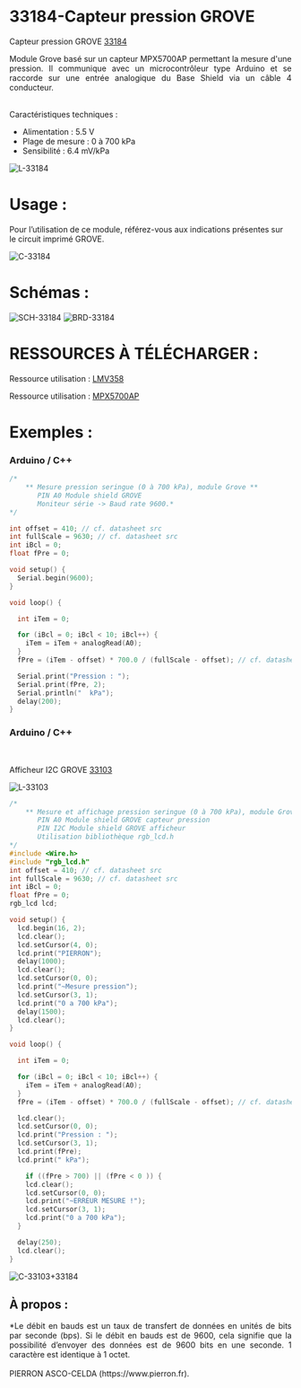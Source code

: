 # 33184-Capteur pression GROVE

Capteur pression GROVE [33184](https://www.pierron.fr/capteur-de-pression-grove.html)

<div style="text-align: justify">Module Grove basé sur un capteur MPX5700AP permettant la mesure d'une pression. Il communique avec un microcontrôleur type Arduino et se raccorde sur une entrée analogique du Base Shield via un câble 4 conducteur.</div>
<br>

Caractéristiques techniques :
- Alimentation : 5.5 V
- Plage de mesure : 0 à 700 kPa
- Sensibilité : 6.4 mV/kPa

![L-33184](/img/L-33184.jpg)

# Usage :
Pour l’utilisation de ce module, référez-vous aux indications présentes sur le circuit imprimé GROVE.

![C-33184](/img/C-33184.jpg)

# Schémas :

![SCH-33184](/img/SCH-33184.jpg)
![BRD-33184](/img/BRD-33184.jpg)

# RESSOURCES À TÉLÉCHARGER :

Ressource utilisation : [LMV358](https://github.com/pierron-asco-celda/33184-Capteur_pression_GROVE/blob/main/src/Datasheet_LMV358.pdf)

Ressource utilisation : [MPX5700AP](https://github.com/pierron-asco-celda/33184-Capteur_pression_GROVE/blob/main/src/Datasheet_MPX5700AP.pdf)

# Exemples :
### Arduino / C++
```cpp
/*
    ** Mesure pression seringue (0 à 700 kPa), module Grove **
       PIN A0 Module shield GROVE
       Moniteur série -> Baud rate 9600.*
*/ 

int offset = 410; // cf. datasheet src 
int fullScale = 9630; // cf. datasheet src
int iBcl = 0;
float fPre = 0;

void setup() {
  Serial.begin(9600);
}

void loop() {

  int iTem = 0;

  for (iBcl = 0; iBcl < 10; iBcl++) {
    iTem = iTem + analogRead(A0);
  }
  fPre = (iTem - offset) * 700.0 / (fullScale - offset); // cf. datasheet

  Serial.print("Pression : ");
  Serial.print(fPre, 2);
  Serial.println("  kPa");
  delay(200);
}
```
### Arduino / C++
<br>

Afficheur I2C GROVE [33103](https://www.pierron.fr/interface-arduino-uno-5944.html)

![L-33103](/img/L-33103.jpg)

```cpp
/*
    ** Mesure et affichage pression seringue (0 à 700 kPa), module Grove **
       PIN A0 Module shield GROVE capteur pression
       PIN I2C Module shield GROVE afficheur 
       Utilisation bibliothèque rgb_lcd.h
*/
#include <Wire.h>
#include "rgb_lcd.h"
int offset = 410; // cf. datasheet src
int fullScale = 9630; // cf. datasheet src
int iBcl = 0;
float fPre = 0;
rgb_lcd lcd;

void setup() {
  lcd.begin(16, 2);
  lcd.clear();
  lcd.setCursor(4, 0);
  lcd.print("PIERRON");
  delay(1000);
  lcd.clear();
  lcd.setCursor(0, 0);
  lcd.print("~Mesure pression");
  lcd.setCursor(3, 1);
  lcd.print("0 a 700 kPa");
  delay(1500);
  lcd.clear();
}

void loop() {

  int iTem = 0;

  for (iBcl = 0; iBcl < 10; iBcl++) {
    iTem = iTem + analogRead(A0);
  }
  fPre = (iTem - offset) * 700.0 / (fullScale - offset); // cf. datasheet

  lcd.clear();
  lcd.setCursor(0, 0);
  lcd.print("Pression : ");
  lcd.setCursor(3, 1);
  lcd.print(fPre);
  lcd.print(" kPa");

    if ((fPre > 700) || (fPre < 0 )) {
    lcd.clear();
    lcd.setCursor(0, 0);
    lcd.print("~ERREUR MESURE !");
    lcd.setCursor(3, 1);
    lcd.print("0 a 700 kPa");
  }

  delay(250);
  lcd.clear();
}
```
![C-33103+33184](/img/C-33103+33184.jpg)
## À propos :
<div style="text-align: justify">*Le débit en bauds est un taux de transfert de données en unités de bits par seconde (bps). Si le débit en bauds est de 9600, cela signifie que la possibilité d’envoyer des données est de 9600 bits en une seconde. 1 caractère est identique à 1 octet.</div>
<br>
PIERRON ASCO-CELDA (https://www.pierron.fr).
